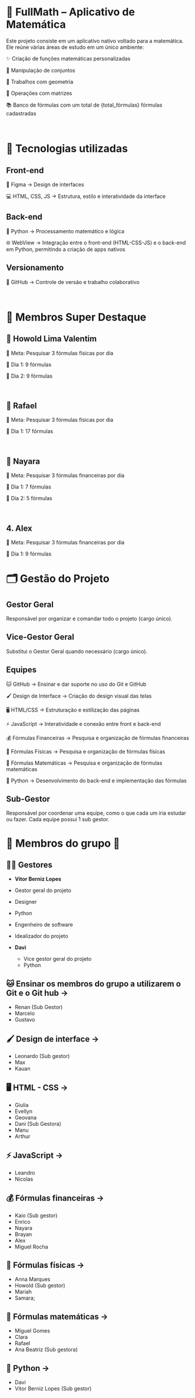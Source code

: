 # 📐 FullMath – Aplicativo de Matemática

Este projeto consiste em um aplicativo nativo voltado para a matemática. Ele reúne várias áreas de estudo em um único ambiente:

✨ Criação de funções matemáticas personalizadas

🔢 Manipulação de conjuntos

📏 Trabalhos com geometria

🧮 Operações com matrizes

📚 Banco de fórmulas com um total de {total_fórmulas} fórmulas cadastradas

<br>

# 🚀 Tecnologias utilizadas

## Front-end

🎨 Figma → Design de interfaces

💻 HTML, CSS, JS → Estrutura, estilo e interatividade da interface

## Back-end

🐍 Python → Processamento matemático e lógica

🌐 WebView → Integração entre o front-end (HTML-CSS-JS) e o back-end em Python, permitindo a criação de apps nativos

## Versionamento

🔗 GitHub → Controle de versão e trabalho colaborativo

<br>


# 🌟 Membros Super Destaque

## 🥇 Howold Lima Valentim

🎯 Meta: Pesquisar 3 fórmulas físicas por dia

📅 Dia 1: 9 fórmulas

📅 Dia 2: 9 fórmulas

<br>

## 🥈 Rafael

🎯 Meta: Pesquisar 3 fórmulas físicas por dia

📅 Dia 1: 17 fórmulas

<br>

## 🥉 Nayara

🎯 Meta: Pesquisar 3 fórmulas financeiras por dia

📅 Dia 1: 7 fórmulas

📅 Dia 2: 5 fórmulas

<br>

## 4. Alex

🎯 Meta: Pesquisar 3 fórmulas financeiras por dia

📅 Dia 1: 9 fórmulas

# 🗂️ Gestão do Projeto

## Gestor Geral

Responsável por organizar e comandar todo o projeto (cargo único).

## Vice-Gestor Geral

Substitui o Gestor Geral quando necessário (cargo único).

## Equipes

🐱 GitHub → Ensinar e dar suporte no uso do Git e GitHub

🖌️ Design de Interface → Criação do design visual das telas

🖥️ HTML/CSS → Estruturação e estilização das páginas

⚡ JavaScript → Interatividade e conexão entre front e back-end

💰 Fórmulas Financeiras → Pesquisa e organização de fórmulas financeiras

🔬 Fórmulas Físicas → Pesquisa e organização de fórmulas físicas

📐 Fórmulas Matemáticas → Pesquisa e organização de fórmulas matemáticas

🐍 Python → Desenvolvimento do back-end e implementação das fórmulas

## Sub-Gestor

Responsável por coordenar uma equipe, como o que cada um iria estudar ou fazer. Cada equipe possui 1 sub gestor.


# 👤 Membros do grupo 👤

## 🧑‍💼 Gestores
*  **Vitor Berniz Lopes**
  *  Gestor geral do projeto
  *  Designer
  *  Python
  *  Engenheiro de software
  *  Idealizador do projeto
  
*  **Davi**
   * Vice gestor geral do projeto
   * Python


## 🐱 Ensinar os membros do grupo a utilizarem o Git e o Git hub ->
*  Renan (Sub Gestor)
*  Marcelo 
*  Gustavo


## 🖌️ Design de interface -> 
*  Leonardo (Sub gestor)
*  Max
*  Kauan

## 🖥️ HTML - CSS -> 
*  Giulia
*  Evellyn
*  Geovana
*  Dani (Sub Gestora)
*  Manu
*  Arthur

## ⚡ JavaScript -> 
*  Leandro
*  Nicolas
  
## 💰 Fórmulas financeiras ->
*  Kaio (Sub gestor)
*  Enrico
*  Nayara
*  Brayan
*  Alex
*  Miguel Rocha

## 🔬 Fórmulas físicas -> 
*  Anna Marques
*  Howold (Sub gestor)
*  Mariah
*  Samara;

## 📐 Fórmulas matemáticas -> 
*  Miguel Gomes
*  Clara
*  Rafael
*  Ana Beatriz (Sub gestora)

## 🐍 Python -> 
*  Davi
*  Vitor Berniz Lopes (Sub gestor)




